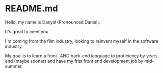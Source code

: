 # README.md

Hello, my name is Danyal (Pronounced Daniel). 

It's great to meet you.

I'm coming from the film industry, looking to reinvent myself in the software industry. 

My goal is to learn a front- AND back-end language to proficiency by years end (maybe sooner) and have my frist front end development job by mid-summer.
